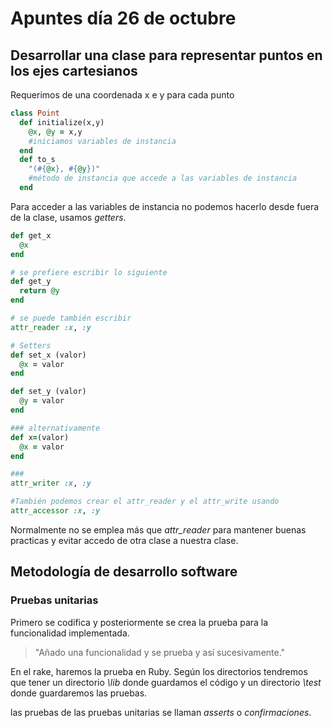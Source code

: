 # Apuntes día 26 de octubre

## Desarrollar una clase para representar puntos en los ejes cartesianos

Requerimos de una coordenada x e y para cada punto

```RUBY
class Point
  def initialize(x,y)
    @x, @y = x,y 
    #iniciamos variables de instancia
  end
  def to_s
    "(#{@x}, #{@y})" 
    #método de instancia que accede a las variables de instancia
  end
```

Para acceder a las variables de instancia no podemos hacerlo desde fuera de la clase, usamos _getters_.

```ruby
def get_x
  @x
end

# se prefiere escribir lo siguiente
def get_y
  return @y
end

# se puede también escribir 
attr_reader :x, :y

# Setters
def set_x (valor)
  @x = valor
end

def set_y (valor)
  @y = valor
end

### alternativamente
def x=(valor)
  @x = valor
end

###
attr_writer :x, :y

#También podemos crear el attr_reader y el attr_write usando
attr_accessor :x, :y
```

Normalmente no se emplea más que *attr_reader* para mantener buenas practicas y evitar accedo de otra clase a nuestra clase.

## Metodología de desarrollo software

### Pruebas unitarias
Primero se codifica y posteriormente se crea la prueba para la funcionalidad implementada.

>"Añado una funcionalidad y se prueba y así sucesivamente."

En el rake, haremos la prueba en Ruby. Según los directorios tendremos que tener un directorio _\lib_ donde guardamos el código y un directorio _\test_ donde guardaremos las pruebas.

las pruebas de las pruebas unitarias se llaman _asserts_ o _confirmaciones_.